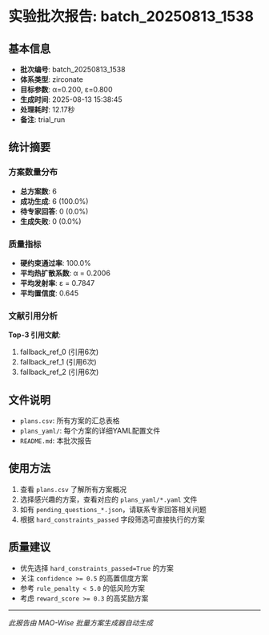 # 实验批次报告: batch_20250813_1538

## 基本信息

- **批次编号**: batch_20250813_1538
- **体系类型**: zirconate
- **目标参数**: α=0.200, ε=0.800
- **生成时间**: 2025-08-13 15:38:45
- **处理耗时**: 12.17秒
- **备注**: trial_run

## 统计摘要

### 方案数量分布
- **总方案数**: 6
- **成功生成**: 6 (100.0%)
- **待专家回答**: 0 (0.0%)
- **生成失败**: 0 (0.0%)

### 质量指标
- **硬约束通过率**: 100.0%
- **平均热扩散系数**: α = 0.2006
- **平均发射率**: ε = 0.7847
- **平均置信度**: 0.645

### 文献引用分析

**Top-3 引用文献**:
1. fallback_ref_0 (引用6次)
2. fallback_ref_1 (引用6次)
3. fallback_ref_2 (引用6次)

## 文件说明

- `plans.csv`: 所有方案的汇总表格
- `plans_yaml/`: 每个方案的详细YAML配置文件
- `README.md`: 本批次报告

## 使用方法

1. 查看 `plans.csv` 了解所有方案概况
2. 选择感兴趣的方案，查看对应的 `plans_yaml/*.yaml` 文件
3. 如有 `pending_questions_*.json`，请联系专家回答相关问题
4. 根据 `hard_constraints_passed` 字段筛选可直接执行的方案

## 质量建议

- 优先选择 `hard_constraints_passed=True` 的方案
- 关注 `confidence >= 0.5` 的高置信度方案
- 参考 `rule_penalty < 5.0` 的低风险方案
- 考虑 `reward_score >= 0.3` 的高奖励方案

---
*此报告由 MAO-Wise 批量方案生成器自动生成*
